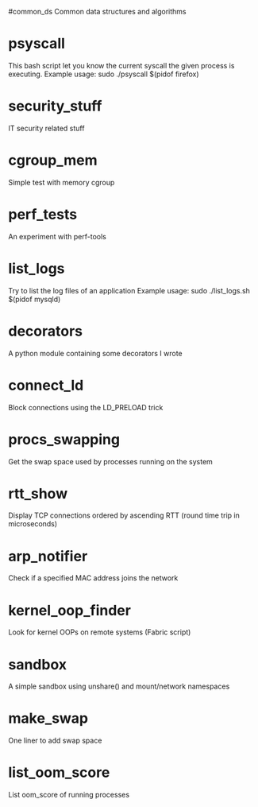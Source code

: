 #common_ds
Common data structures and algorithms

# psyscall
This bash script let you know the current syscall the given process is executing.
Example usage: sudo ./psyscall $(pidof firefox)

# security_stuff
IT security related stuff

# cgroup_mem
Simple test with memory cgroup

# perf_tests
An experiment with perf-tools

# list_logs
Try to list the log files of an application
Example usage: sudo ./list_logs.sh $(pidof mysqld)

# decorators
A python module containing some decorators I wrote

# connect_ld
Block connections using the LD_PRELOAD trick

# procs_swapping
Get the swap space used by processes running on the system

# rtt_show
Display TCP connections ordered by ascending RTT (round time trip in microseconds)

# arp_notifier
Check if a specified MAC address joins the network

# kernel_oop_finder
Look for kernel OOPs on remote systems (Fabric script)

# sandbox
A simple sandbox using unshare() and mount/network namespaces

# make_swap
One liner to add swap space

# list_oom_score
List oom_score of running processes
